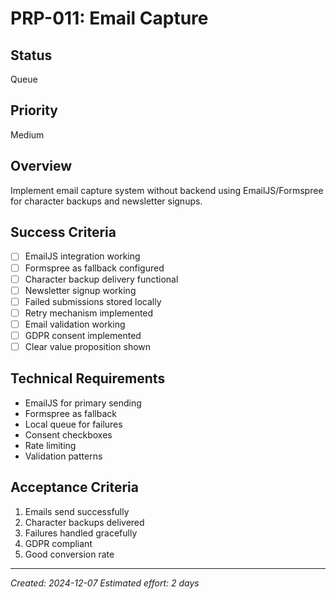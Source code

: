 # PRP-011: Email Capture

## Status
Queue

## Priority
Medium

## Overview
Implement email capture system without backend using EmailJS/Formspree for character backups and newsletter signups.

## Success Criteria
- [ ] EmailJS integration working
- [ ] Formspree as fallback configured
- [ ] Character backup delivery functional
- [ ] Newsletter signup working
- [ ] Failed submissions stored locally
- [ ] Retry mechanism implemented
- [ ] Email validation working
- [ ] GDPR consent implemented
- [ ] Clear value proposition shown

## Technical Requirements
- EmailJS for primary sending
- Formspree as fallback
- Local queue for failures
- Consent checkboxes
- Rate limiting
- Validation patterns

## Acceptance Criteria
1. Emails send successfully
2. Character backups delivered
3. Failures handled gracefully
4. GDPR compliant
5. Good conversion rate

---
*Created: 2024-12-07*
*Estimated effort: 2 days*
